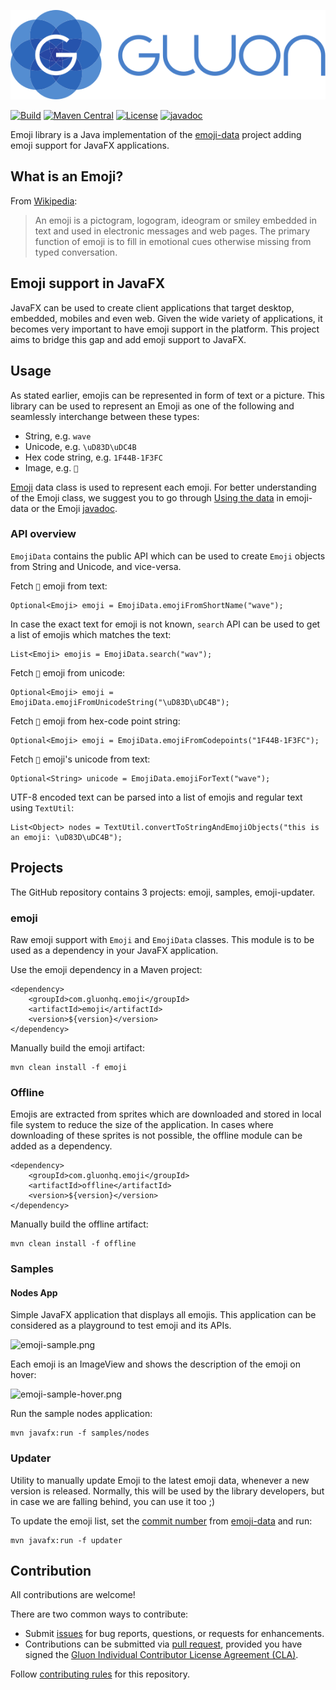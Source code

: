 [![Gluon](.github/assets/gluon_logo.svg)](https://gluonhq.com)

[![Build](https://github.com/gluonhq/emoji/actions/workflows/build.yml/badge.svg)](https://github.com/gluonhq/emoji/actions/workflows/build.yml)
[![Maven Central](https://img.shields.io/maven-central/v/com.gluonhq/emoji)](https://search.maven.org/#search|ga|1|com.gluonhq.emoji)
[![License](https://img.shields.io/github/license/gluonhq/emoji)](https://opensource.org/licenses/GPL-3.0)
[![javadoc](https://javadoc.io/badge2/com.gluonhq/emoji/javadoc.svg?color=blue)](https://javadoc.io/doc/com.gluonhq/emoji)

Emoji library is a Java implementation of the [emoji-data](https://github.com/iamcal/emoji-data) project adding emoji support for JavaFX applications.

## What is an Emoji?

From [Wikipedia](https://en.wikipedia.org/wiki/Emoji):

> An emoji is a pictogram, logogram, ideogram or smiley embedded in text and used in electronic messages and web pages.
> The primary function of emoji is to fill in emotional cues otherwise missing from typed conversation.

## Emoji support in JavaFX

JavaFX can be used to create client applications that target desktop, embedded, mobiles and even web.
Given the wide variety of applications, it becomes very important to have emoji support in the platform.
This project aims to bridge this gap and add emoji support to JavaFX.

## Usage

As stated earlier, emojis can be represented in form of text or a picture.
This library can be used to represent an Emoji as one of the following and seamlessly interchange between these types:

* String, e.g. `wave`
* Unicode, e.g. `\uD83D\uDC4B`
* Hex code string, e.g. `1F44B-1F3FC`
* Image, e.g. `👋`

[Emoji](https://github.com/gluonhq/emoji/blob/main/emoji/src/main/java/com/gluonhq/emoji/Emoji.java) data class is used to represent each emoji.
For better understanding of the Emoji class, we suggest you to go through [Using the data](https://github.com/iamcal/emoji-data#using-the-data) in emoji-data or the Emoji [javadoc](https://javadoc.io/doc/com.gluonhq/emoji).

### API overview

`EmojiData` contains the public API which can be used to create `Emoji` objects from String and Unicode, and vice-versa.

Fetch `👋` emoji from text:

```
Optional<Emoji> emoji = EmojiData.emojiFromShortName("wave");
```

In case the exact text for emoji is not known, `search` API can be used to get a list of emojis which matches the text:

```
List<Emoji> emojis = EmojiData.search("wav");
```

Fetch `👋` emoji from unicode:

```
Optional<Emoji> emoji = EmojiData.emojiFromUnicodeString("\uD83D\uDC4B");
```

Fetch `👋` emoji from hex-code point string:

```
Optional<Emoji> emoji = EmojiData.emojiFromCodepoints("1F44B-1F3FC");
```

Fetch `👋` emoji's unicode from text:

```
Optional<String> unicode = EmojiData.emojiForText("wave");
```

UTF-8 encoded text can be parsed into a list of emojis and regular text using `TextUtil`:

```
List<Object> nodes = TextUtil.convertToStringAndEmojiObjects("this is an emoji: \uD83D\uDC4B");
```

## Projects

The GitHub repository contains 3 projects: emoji, samples, emoji-updater. 

### emoji
Raw emoji support with `Emoji` and `EmojiData` classes.
This module is to be used  as a dependency in your JavaFX application.

Use the emoji dependency in a Maven project:

```
<dependency>
    <groupId>com.gluonhq.emoji</groupId>
    <artifactId>emoji</artifactId>
    <version>${version}</version>
</dependency>
```

Manually build the emoji artifact:

```
mvn clean install -f emoji
```

### Offline
Emojis are extracted from sprites which are downloaded and stored in local file system to reduce the size of the application.
In cases where downloading of these sprites is not possible, the offline module can be added as a dependency.

```
<dependency>
    <groupId>com.gluonhq.emoji</groupId>
    <artifactId>offline</artifactId>
    <version>${version}</version>
</dependency>
```

Manually build the offline artifact:

```
mvn clean install -f offline
```

### Samples

#### Nodes App
Simple JavaFX application that displays all emojis.
This application can be considered as a playground to test emoji and its APIs.

![emoji-sample.png](.github/assets/emoji-sample.png)

Each emoji is an ImageView and shows the description of the emoji on hover:

![emoji-sample-hover.png](.github/assets/emoji-sample-hover.png)

Run the sample nodes application:

```
mvn javafx:run -f samples/nodes
```

### Updater
Utility to manually update Emoji to the latest emoji data, whenever a new version is released.
Normally, this will be used by the library developers, but in case we are falling behind, you can use it too ;)

To update the emoji list, set the [commit number](https://github.com/gluonhq/emoji/blob/main/emoji-updater/src/main/java/com/gluonhq/emoji/tools/Main.java#L39)
from [emoji-data](https://github.com/iamcal/emoji-data) and run:

```
mvn javafx:run -f updater
```

## Contribution

All contributions are welcome!

There are two common ways to contribute:

- Submit [issues](https://github.com/gluonhq/emoji/issues) for bug reports, questions, or requests for enhancements.
- Contributions can be submitted via [pull request](https://github.com/gluonhq/emoji/pulls), provided you have signed the [Gluon Individual Contributor License Agreement (CLA)](https://cla.gluonhq.com).

Follow [contributing rules](https://github.com/gluonhq/emoji/blob/main/CONTRIBUTING.md) for this repository.
